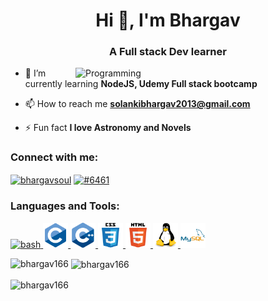 <h1 align="center">Hi 👋, I'm Bhargav</h1>
<h3 align="center">A Full stack Dev learner</h3>
<img align="right" alt="Programming" width="400" src="https://tenor.com/en-GB/view/bahroo-hacker-panda-hacking-cool-gif-15741061">

- 🌱 I’m currently learning **NodeJS, Udemy Full stack bootcamp**

- 📫 How to reach me **solankibhargav2013@gmail.com**

- ⚡ Fun fact **I love Astronomy and Novels**

<h3 align="left">Connect with me:</h3>
<p align="left">
<a href="https://twitter.com/bhargavsoul" target="blank"><img align="center" src="https://raw.githubusercontent.com/rahuldkjain/github-profile-readme-generator/master/src/images/icons/Social/twitter.svg" alt="bhargavsoul" height="30" width="40" /></a>
<a href="https://discord.gg/#6461" target="blank"><img align="center" src="https://raw.githubusercontent.com/rahuldkjain/github-profile-readme-generator/master/src/images/icons/Social/discord.svg" alt="#6461" height="30" width="40" /></a>
</p>

<h3 align="left">Languages and Tools:</h3>
<p align="left"> <a href="https://www.gnu.org/software/bash/" target="_blank" rel="noreferrer"> <img src="https://www.vectorlogo.zone/logos/gnu_bash/gnu_bash-icon.svg" alt="bash" width="40" height="40"/> </a> <a href="https://www.cprogramming.com/" target="_blank" rel="noreferrer"> <img src="https://raw.githubusercontent.com/devicons/devicon/master/icons/c/c-original.svg" alt="c" width="40" height="40"/> </a> <a href="https://www.w3schools.com/cpp/" target="_blank" rel="noreferrer"> <img src="https://raw.githubusercontent.com/devicons/devicon/master/icons/cplusplus/cplusplus-original.svg" alt="cplusplus" width="40" height="40"/> </a> <a href="https://www.w3schools.com/css/" target="_blank" rel="noreferrer"> <img src="https://raw.githubusercontent.com/devicons/devicon/master/icons/css3/css3-original-wordmark.svg" alt="css3" width="40" height="40"/> </a> <a href="https://www.w3.org/html/" target="_blank" rel="noreferrer"> <img src="https://raw.githubusercontent.com/devicons/devicon/master/icons/html5/html5-original-wordmark.svg" alt="html5" width="40" height="40"/> </a> <a href="https://www.linux.org/" target="_blank" rel="noreferrer"> <img src="https://raw.githubusercontent.com/devicons/devicon/master/icons/linux/linux-original.svg" alt="linux" width="40" height="40"/> </a> <a href="https://www.mysql.com/" target="_blank" rel="noreferrer"> <img src="https://raw.githubusercontent.com/devicons/devicon/master/icons/mysql/mysql-original-wordmark.svg" alt="mysql" width="40" height="40"/> </a> </p>

<p><img align="left" src="https://github-readme-stats.vercel.app/api/top-langs?username=bhargav166&show_icons=true&locale=en&layout=compact" alt="bhargav166" /></p>

<p>&nbsp;<img align="center" src="https://github-readme-stats.vercel.app/api?username=bhargav166&show_icons=true&locale=en" alt="bhargav166" /></p>

<p><img align="center" src="https://github-readme-streak-stats.herokuapp.com/?user=bhargav166&" alt="bhargav166" /></p>
